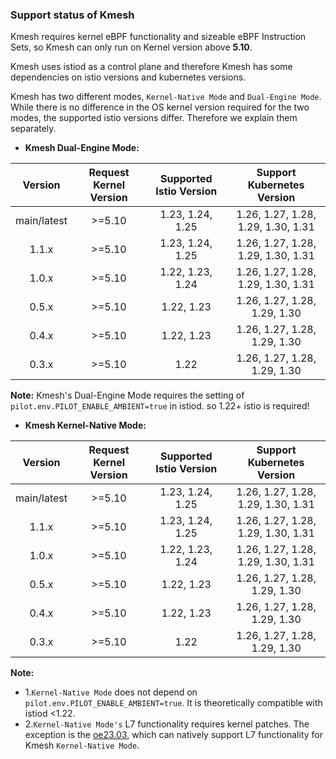 ### Support status of Kmesh

Kmesh requires kernel eBPF functionality and sizeable eBPF Instruction Sets, so Kmesh can only run on Kernel version above **5.10**.

Kmesh uses istiod as a control plane and therefore Kmesh has some dependencies on istio versions and kubernetes versions.

Kmesh has two different modes, `Kernel-Native Mode` and `Dual-Engine Mode`. While there is no difference in the OS kernel version required for the two modes, the supported istio versions differ. Therefore we explain them separately.

- **Kmesh Dual-Engine Mode:**

| Version | Request Kernel Version | Supported Istio Version | Support Kubernetes Version |
| :-------------: | :-------------: | :-------------: | :-------------: |
| main/latest | >=5.10 | 1.23, 1.24, 1.25 | 1.26, 1.27, 1.28, 1.29, 1.30, 1.31 |
| 1.1.x | >=5.10 | 1.23, 1.24, 1.25 | 1.26, 1.27, 1.28, 1.29, 1.30, 1.31 |
| 1.0.x | >=5.10 | 1.22, 1.23, 1.24 | 1.26, 1.27, 1.28, 1.29, 1.30, 1.31 |
| 0.5.x | >=5.10 | 1.22, 1.23 | 1.26, 1.27, 1.28, 1.29, 1.30 |
| 0.4.x | >=5.10 | 1.22, 1.23 | 1.26, 1.27, 1.28, 1.29, 1.30 |
| 0.3.x | >=5.10 | 1.22 | 1.26, 1.27, 1.28, 1.29, 1.30 |

**Note:** Kmesh's Dual-Engine Mode requires the setting of `pilot.env.PILOT_ENABLE_AMBIENT=true` in istiod. so 1.22+ istio is required!

- **Kmesh Kernel-Native Mode:**

| Version | Request Kernel Version | Supported Istio Version | Support Kubernetes Version |
| :-------------: | :-------------: | :-------------: | :-------------: |
| main/latest | >=5.10 | 1.23, 1.24, 1.25 | 1.26, 1.27, 1.28, 1.29, 1.30, 1.31 |
| 1.1.x | >=5.10 | 1.23, 1.24, 1.25 | 1.26, 1.27, 1.28, 1.29, 1.30, 1.31 |
| 1.0.x | >=5.10 | 1.22, 1.23, 1.24 | 1.26, 1.27, 1.28, 1.29, 1.30, 1.31 |
| 0.5.x | >=5.10 | 1.22, 1.23 | 1.26, 1.27, 1.28, 1.29, 1.30 |
| 0.4.x | >=5.10 | 1.22, 1.23 | 1.26, 1.27, 1.28, 1.29, 1.30 |
| 0.3.x | >=5.10 | 1.22 | 1.26, 1.27, 1.28, 1.29, 1.30 |

**Note:**

- 1.`Kernel-Native Mode` does not depend on `pilot.env.PILOT_ENABLE_AMBIENT=true`. It is theoretically compatible with istiod <1.22.
- 2.`Kernel-Native Mode's` L7 functionality requires kernel patches. The exception is the [oe23.03](https://repo.openeuler.org/openEuler-23.03/), which can natively support L7 functionality for Kmesh `Kernel-Native Mode`.

